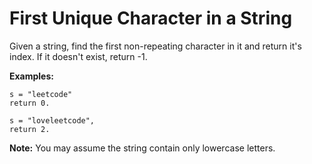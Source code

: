 # First Unique Character in a String

Given a string, find the first non-repeating character in it and return it's index. If it doesn't exist, return -1.

__Examples:__

```pseudo
s = "leetcode"
return 0.

s = "loveleetcode",
return 2.
```

__Note:__ You may assume the string contain only lowercase letters.
